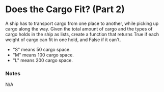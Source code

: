 # Does the Cargo Fit? (Part 2)
A ship has to transport cargo from one place to another, while picking up cargo along the way. Given the total amount of cargo and the types of cargo holds in the ship as lists, create a function that returns True if each weight of cargo can fit in one hold, and False if it can't.

* "S" means 50 cargo space.
* "M" means 100 cargo space.
* "L" means 200 cargo space.

### Notes

N/A